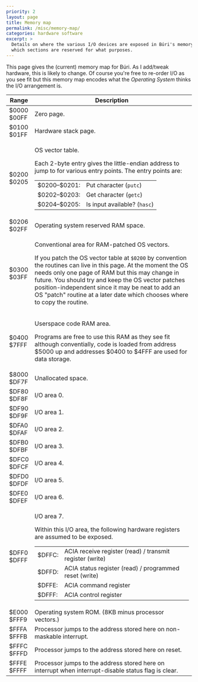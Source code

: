 ```yaml
---
priority: 2
layout: page
title: Memory map
permalink: /misc/memory-map/
categories: hardware software
excerpt: >
  Details on where the various I/O devices are exposed in Búri's memory and
  which sections are reserved for what purposes.
---
```


This page gives the (current) memory map for Búri. As I add/tweak hardware, this
is likely to change. Of course you're free to re-order I/O as you see fit but
this memory map encodes what the <em>Operating System</em> thinks the I/O
arrangement is.

<table class="mem-map">
<thead>
  <tr class="mem-map-heading">
    <th>Range</th>
    <th>Description</th>
  </tr>
</thead>
<tbody>
  <tr class="mem-map-entry">
    <td class="mem-map-01">
      <div class="mem-map-top">$0000</div>
      <div class="mem-map-bottom">$00FF</div>
    </td>
    <td class="mem-map-description">
      Zero page.
    </td>
  </tr>
  <tr class="mem-map-entry">
    <td class="mem-map-01">
      <div class="mem-map-top">$0100</div>
      <div class="mem-map-bottom">$01FF</div>
    </td>
    <td class="mem-map-description">
      Hardware stack page.
    </td>
  </tr>
  <tr class="mem-map-entry">
    <td class="mem-map-00">
      <div class="mem-map-top">$0200</div>
      <div class="mem-map-bottom">$0205</div>
    </td>
    <td class="mem-map-description">
      <p>OS vector table.</p>
      <p>
        Each 2-byte entry gives the little-endian address to jump
        to for various entry points. The entry points are:
      </p>
      <table>
        <tr><td>$0200&ndash;$0201:</td><td>Put character (<code>putc</code>)</td></tr>
        <tr><td>$0202&ndash;$0203:</td><td>Get character (<code>getc</code>)</td></tr>
        <tr><td>$0204&ndash;$0205:</td><td>Is input available? (<code>hasc</code>)</td></tr>
      </table>
    </td>
  </tr>
  <tr class="mem-map-entry">
    <td class="mem-map-02">
      <div class="mem-map-top">$0206</div>
      <div class="mem-map-bottom">$02FF</div>
    </td>
    <td class="mem-map-description">
      Operating system reserved RAM space.
    </td>
  </tr>
  <tr class="mem-map-entry">
    <td class="mem-map-02">
      <div class="mem-map-top">$0300</div>
      <div class="mem-map-bottom">$03FF</div>
    </td>
    <td class="mem-map-description">
      <p>Conventional area for RAM-patched OS vectors.</p>
      <p>
        If you patch the OS vector table at <code>$0200</code> by convention
        the routines can live in this page. At the moment the OS needs only one
        page of RAM but this may change in future. You should try and keep the
        OS vector patches position-independent since it may be neat to add an OS
        "patch" routine at a later date which chooses where to copy the routine.
      </p>
    </td>
  </tr>
  <tr class="mem-map-entry">
    <td class="mem-map-80">
      <div class="mem-map-top">$0400</div>
      <div class="mem-map-bottom">$7FFF</div>
    </td>
    <td class="mem-map-description">
      <p>Userspace code RAM area.</p>
      <p>
        Programs are free to use this RAM as they see fit although conventially,
        code is loaded from address $5000 up and addresses $0400 to $4FFF are
        used for data storage.
      </p>
    </td>
  </tr>
  <tr class="mem-map-entry">
    <td class="mem-map-40">
      <div class="mem-map-top">$8000</div>
      <div class="mem-map-bottom">$DF7F</div>
    </td>
    <td class="mem-map-description">
      Unallocated space.
    </td>
  </tr>
  <tr class="mem-map-entry">
    <td class="mem-map-00">
      <div class="mem-map-top">$DF80</div>
      <div class="mem-map-bottom">$DF8F</div>
    </td>
    <td class="mem-map-description">
      I/O area 0.
    </td>
  </tr>
  <tr class="mem-map-entry">
    <td class="mem-map-00">
      <div class="mem-map-top">$DF90</div>
      <div class="mem-map-bottom">$DF9F</div>
    </td>
    <td class="mem-map-description">
      I/O area 1.
    </td>
  </tr>
  <tr class="mem-map-entry">
    <td class="mem-map-00">
      <div class="mem-map-top">$DFA0</div>
      <div class="mem-map-bottom">$DFAF</div>
    </td>
    <td class="mem-map-description">
      I/O area 2.
    </td>
  </tr>
  <tr class="mem-map-entry">
    <td class="mem-map-00">
      <div class="mem-map-top">$DFB0</div>
      <div class="mem-map-bottom">$DFBF</div>
    </td>
    <td class="mem-map-description">
      I/O area 3.
    </td>
  </tr>
  <tr class="mem-map-entry">
    <td class="mem-map-00">
      <div class="mem-map-top">$DFC0</div>
      <div class="mem-map-bottom">$DFCF</div>
    </td>
    <td class="mem-map-description">
      I/O area 4.
    </td>
  </tr>
  <tr class="mem-map-entry">
    <td class="mem-map-00">
      <div class="mem-map-top">$DFD0</div>
      <div class="mem-map-bottom">$DFDF</div>
    </td>
    <td class="mem-map-description">
      I/O area 5.
    </td>
  </tr>
  <tr class="mem-map-entry">
    <td class="mem-map-00">
      <div class="mem-map-top">$DFE0</div>
      <div class="mem-map-bottom">$DFEF</div>
    </td>
    <td class="mem-map-description">
      I/O area 6.
    </td>
  </tr>
  <tr class="mem-map-entry">
    <td class="mem-map-00">
      <div class="mem-map-top">$DFF0</div>
      <div class="mem-map-bottom">$DFFF</div>
    </td>
    <td class="mem-map-description">
      <p>I/O area 7.</p>
      <p>Within this I/O area, the following hardware registers are assumed to
      be exposed.</p>
      <table>
        <tr><td>$DFFC:</td><td>ACIA receive register (read) / transmit register (write)</td></tr>
        <tr><td>$DFFD:</td><td>ACIA status register (read) / programmed reset (write)</td></tr>
        <tr><td>$DFFE:</td><td>ACIA command register</td></tr>
        <tr><td>$DFFF:</td><td>ACIA control register</td></tr>
      </table>
    </td>
  </tr>
  <tr class="mem-map-entry">
    <td class="mem-map-20">
      <div class="mem-map-top">$E000</div>
      <div class="mem-map-bottom">$FFF9</div>
    </td>
    <td class="mem-map-description">
      Operating system ROM. (8KB minus processor vectors.)
    </td>
  </tr>
  <tr class="mem-map-entry">
    <td class="mem-map-00">
      <div class="mem-map-top">$FFFA</div>
      <div class="mem-map-bottom">$FFFB</div>
    </td>
    <td class="mem-map-description">
      Processor jumps to the address stored here on non-maskable interrupt.
    </td>
  </tr>
  <tr class="mem-map-entry">
    <td class="mem-map-00">
      <div class="mem-map-top">$FFFC</div>
      <div class="mem-map-bottom">$FFFD</div>
    </td>
    <td class="mem-map-description">
      Processor jumps to the address stored here on reset.
    </td>
  </tr>
  <tr class="mem-map-entry">
    <td class="mem-map-00">
      <div class="mem-map-top">$FFFE</div>
      <div class="mem-map-bottom">$FFFF</div>
    </td>
    <td class="mem-map-description">
      Processor jumps to the address stored here on interrupt when
      interrupt-disable status flag is clear.
    </td>
  </tr>
</tbody>
</table>

